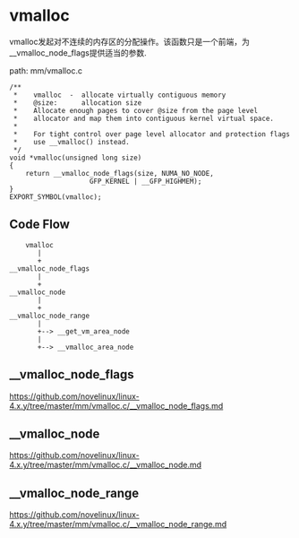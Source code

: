 vmalloc
========================================

vmalloc发起对不连续的内存区的分配操作。该函数只是一个前端，为__vmalloc_node_flags提供适当的参数.

path: mm/vmalloc.c
```
/**
 *    vmalloc  -  allocate virtually contiguous memory
 *    @size:      allocation size
 *    Allocate enough pages to cover @size from the page level
 *    allocator and map them into contiguous kernel virtual space.
 *
 *    For tight control over page level allocator and protection flags
 *    use __vmalloc() instead.
 */
void *vmalloc(unsigned long size)
{
    return __vmalloc_node_flags(size, NUMA_NO_NODE,
                    GFP_KERNEL | __GFP_HIGHMEM);
}
EXPORT_SYMBOL(vmalloc);
```

Code Flow
----------------------------------------

```
    vmalloc
       |
       +
__vmalloc_node_flags
       |
       +
__vmalloc_node
       |
       +
__vmalloc_node_range
       |
       +--> __get_vm_area_node
       |
       +--> __vmalloc_area_node
```

__vmalloc_node_flags
----------------------------------------

https://github.com/novelinux/linux-4.x.y/tree/master/mm/vmalloc.c/__vmalloc_node_flags.md

__vmalloc_node
----------------------------------------

https://github.com/novelinux/linux-4.x.y/tree/master/mm/vmalloc.c/__vmalloc_node.md

__vmalloc_node_range
----------------------------------------

https://github.com/novelinux/linux-4.x.y/tree/master/mm/vmalloc.c/__vmalloc_node_range.md
